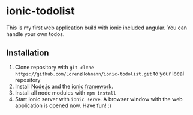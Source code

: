 # ionic-todolist

This is my first web application build with ionic included angular. You can handle your own todos.

## Installation
1. Clone repository with `git clone https://github.com/LorenzHohmann/ionic-todolist.git` to your local repository
2. Install [Node.js](http://nodejs.org) and the [ionic framework](https://ionicframework.com/).
3. Install all node modules with `npm install`
4. Start ionic server with `ionic serve`. A browser window with the web application is opened now. Have fun! :)
